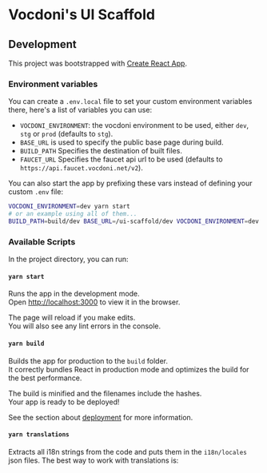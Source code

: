 # Vocdoni's UI Scaffold

## Development

This project was bootstrapped with
[Create React App](https://github.com/facebook/create-react-app).

### Environment variables

You can create a `.env.local` file to set your custom environment variables
there, here's a list of variables you can use:

- `VOCDONI_ENVIRONMENT`: the vocdoni environment to be used, either
  `dev`, `stg` or `prod` (defaults to `stg`).
- `BASE_URL` is used to specify the public base page during build.
- `BUILD_PATH` Specifies the destination of built files.
- `FAUCET_URL` Specifies the faucet api url to be used (defaults to `https://api.faucet.vocdoni.net/v2`).

You can also start the app by prefixing these vars instead of defining your
custom `.env` file:

```bash
VOCDONI_ENVIRONMENT=dev yarn start
# or an example using all of them...
BUILD_PATH=build/dev BASE_URL=/ui-scaffold/dev VOCDONI_ENVIRONMENT=dev yarn build
```

### Available Scripts

In the project directory, you can run:

#### `yarn start`

Runs the app in the development mode.<br /> Open
[http://localhost:3000](http://localhost:3000) to view it in the browser.

The page will reload if you make edits.<br /> You will also see any lint errors
in the console.

#### `yarn build`

Builds the app for production to the `build` folder.<br /> It correctly bundles
React in production mode and optimizes the build for the best performance.

The build is minified and the filenames include the hashes.<br /> Your app is
ready to be deployed!

See the section about
[deployment](https://facebook.github.io/create-react-app/docs/deployment) for
more information.

#### `yarn translations`

Extracts all i18n strings from the code and puts them in the `i18n/locales` json
files. The best way to work with translations is:
